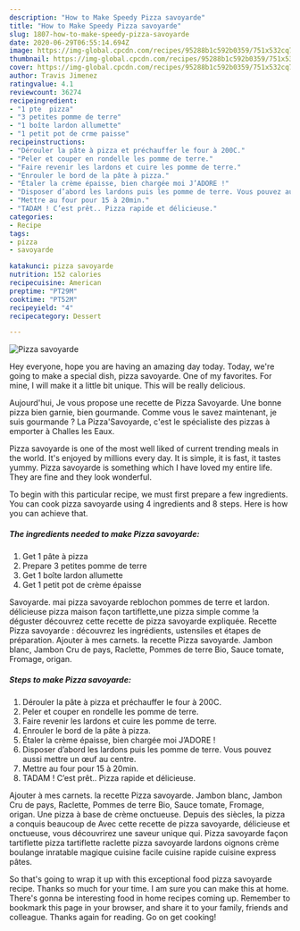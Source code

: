 ```yaml
---
description: "How to Make Speedy Pizza savoyarde"
title: "How to Make Speedy Pizza savoyarde"
slug: 1807-how-to-make-speedy-pizza-savoyarde
date: 2020-06-29T06:55:14.694Z
image: https://img-global.cpcdn.com/recipes/95288b1c592b0359/751x532cq70/pizza-savoyarde-photo-principale-de-la-recette.jpg
thumbnail: https://img-global.cpcdn.com/recipes/95288b1c592b0359/751x532cq70/pizza-savoyarde-photo-principale-de-la-recette.jpg
cover: https://img-global.cpcdn.com/recipes/95288b1c592b0359/751x532cq70/pizza-savoyarde-photo-principale-de-la-recette.jpg
author: Travis Jimenez
ratingvalue: 4.1
reviewcount: 36274
recipeingredient:
- "1 pte  pizza"
- "3 petites pomme de terre"
- "1 boîte lardon allumette"
- "1 petit pot de crme paisse"
recipeinstructions:
- "Dérouler la pâte à pizza et préchauffer le four à 200C."
- "Peler et couper en rondelle les pomme de terre."
- "Faire revenir les lardons et cuire les pomme de terre."
- "Enrouler le bord de la pâte à pizza."
- "Étaler la crème épaisse, bien chargée moi J’ADORE !"
- "Disposer d’abord les lardons puis les pomme de terre. Vous pouvez aussi mettre un œuf au centre."
- "Mettre au four pour 15 à 20min."
- "TADAM ! C’est prêt.. Pizza rapide et délicieuse."
categories:
- Recipe
tags:
- pizza
- savoyarde

katakunci: pizza savoyarde 
nutrition: 152 calories
recipecuisine: American
preptime: "PT29M"
cooktime: "PT52M"
recipeyield: "4"
recipecategory: Dessert

---
```



![Pizza savoyarde](https://img-global.cpcdn.com/recipes/95288b1c592b0359/751x532cq70/pizza-savoyarde-photo-principale-de-la-recette.jpg)

Hey everyone, hope you are having an amazing day today. Today, we're going to make a special dish, pizza savoyarde. One of my favorites. For mine, I will make it a little bit unique. This will be really delicious.

Aujourd&#39;hui, Je vous propose une recette de Pizza Savoyarde. Une bonne pizza bien garnie, bien gourmande. Comme vous le savez maintenant, je suis gourmande ? La Pizza&#39;Savoyarde, c&#39;est le spécialiste des pizzas à emporter à Challes les Eaux.

Pizza savoyarde is one of the most well liked of current trending meals in the world. It's enjoyed by millions every day. It is simple, it is fast, it tastes yummy. Pizza savoyarde is something which I have loved my entire life. They are fine and they look wonderful.


To begin with this particular recipe, we must first prepare a few ingredients. You can cook pizza savoyarde using 4 ingredients and 8 steps. Here is how you can achieve that.

<!--inarticleads1-->

##### The ingredients needed to make Pizza savoyarde:

1. Get 1 pâte à pizza
1. Prepare 3 petites pomme de terre
1. Get 1 boîte lardon allumette
1. Get 1 petit pot de crème épaisse


Savoyarde. mai pizza savoyarde reblochon pommes de terre et lardon. délicieuse pizza maison façon tartiflette,une pizza simple comme !a déguster découvrez cette recette de pizza savoyarde expliquée. Recette Pizza savoyarde : découvrez les ingrédients, ustensiles et étapes de préparation. Ajouter à mes carnets. la recette Pizza savoyarde. Jambon blanc, Jambon Cru de pays, Raclette, Pommes de terre Bio, Sauce tomate, Fromage, origan. 

<!--inarticleads2-->

##### Steps to make Pizza savoyarde:

1. Dérouler la pâte à pizza et préchauffer le four à 200C.
1. Peler et couper en rondelle les pomme de terre.
1. Faire revenir les lardons et cuire les pomme de terre.
1. Enrouler le bord de la pâte à pizza.
1. Étaler la crème épaisse, bien chargée moi J’ADORE !
1. Disposer d’abord les lardons puis les pomme de terre. Vous pouvez aussi mettre un œuf au centre.
1. Mettre au four pour 15 à 20min.
1. TADAM ! C’est prêt.. Pizza rapide et délicieuse.


Ajouter à mes carnets. la recette Pizza savoyarde. Jambon blanc, Jambon Cru de pays, Raclette, Pommes de terre Bio, Sauce tomate, Fromage, origan. Une pizza à base de crème onctueuse. Depuis des siècles, la pizza a conquis beaucoup de Avec cette recette de pizza savoyarde, délicieuse et onctueuse, vous découvrirez une saveur unique qui. Pizza savoyarde façon tartiflette pizza tartiflette raclette pizza savoyarde lardons oignons crème boulange inratable magique cuisine facile cuisine rapide cuisine express pâtes. 

So that's going to wrap it up with this exceptional food pizza savoyarde recipe. Thanks so much for your time. I am sure you can make this at home. There's gonna be interesting food in home recipes coming up. Remember to bookmark this page in your browser, and share it to your family, friends and colleague. Thanks again for reading. Go on get cooking!
